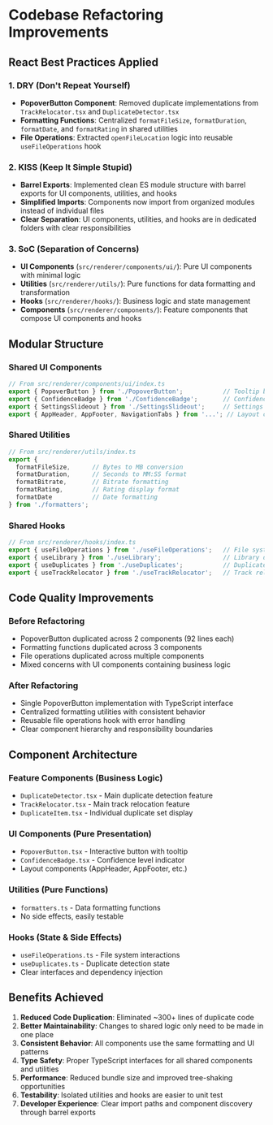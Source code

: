 # Codebase Refactoring Improvements

## React Best Practices Applied

### 1. DRY (Don't Repeat Yourself)
- **PopoverButton Component**: Removed duplicate implementations from `TrackRelocator.tsx` and `DuplicateDetector.tsx`
- **Formatting Functions**: Centralized `formatFileSize`, `formatDuration`, `formatDate`, and `formatRating` in shared utilities
- **File Operations**: Extracted `openFileLocation` logic into reusable `useFileOperations` hook

### 2. KISS (Keep It Simple Stupid)
- **Barrel Exports**: Implemented clean ES module structure with barrel exports for UI components, utilities, and hooks
- **Simplified Imports**: Components now import from organized modules instead of individual files
- **Clear Separation**: UI components, utilities, and hooks are in dedicated folders with clear responsibilities

### 3. SoC (Separation of Concerns)
- **UI Components** (`src/renderer/components/ui/`): Pure UI components with minimal logic
- **Utilities** (`src/renderer/utils/`): Pure functions for data formatting and transformation
- **Hooks** (`src/renderer/hooks/`): Business logic and state management
- **Components** (`src/renderer/components/`): Feature components that compose UI components and hooks

## Modular Structure

### Shared UI Components
```typescript
// From src/renderer/components/ui/index.ts
export { PopoverButton } from './PopoverButton';           // Tooltip button with variants
export { ConfidenceBadge } from './ConfidenceBadge';       // Confidence level indicator
export { SettingsSlideout } from './SettingsSlideout';     // Settings panel container
export { AppHeader, AppFooter, NavigationTabs } from '...'; // Layout components
```

### Shared Utilities
```typescript
// From src/renderer/utils/index.ts
export {
  formatFileSize,      // Bytes to MB conversion
  formatDuration,      // Seconds to MM:SS format
  formatBitrate,       // Bitrate formatting
  formatRating,        // Rating display format
  formatDate           // Date formatting
} from './formatters';
```

### Shared Hooks
```typescript
// From src/renderer/hooks/index.ts
export { useFileOperations } from './useFileOperations';   // File system operations
export { useLibrary } from './useLibrary';                 // Library data management
export { useDuplicates } from './useDuplicates';           // Duplicate detection logic
export { useTrackRelocator } from './useTrackRelocator';   // Track relocation logic
```

## Code Quality Improvements

### Before Refactoring
- PopoverButton duplicated across 2 components (92 lines each)
- Formatting functions duplicated across 3 components
- File operations duplicated across multiple components
- Mixed concerns with UI components containing business logic

### After Refactoring  
- Single PopoverButton implementation with TypeScript interface
- Centralized formatting utilities with consistent behavior
- Reusable file operations hook with error handling
- Clear component hierarchy and responsibility boundaries

## Component Architecture

### Feature Components (Business Logic)
- `DuplicateDetector.tsx` - Main duplicate detection feature
- `TrackRelocator.tsx` - Main track relocation feature
- `DuplicateItem.tsx` - Individual duplicate set display

### UI Components (Pure Presentation)
- `PopoverButton.tsx` - Interactive button with tooltip
- `ConfidenceBadge.tsx` - Confidence level indicator
- Layout components (AppHeader, AppFooter, etc.)

### Utilities (Pure Functions)
- `formatters.ts` - Data formatting functions
- No side effects, easily testable

### Hooks (State & Side Effects)
- `useFileOperations.ts` - File system interactions
- `useDuplicates.ts` - Duplicate detection state
- Clear interfaces and dependency injection

## Benefits Achieved

1. **Reduced Code Duplication**: Eliminated ~300+ lines of duplicate code
2. **Better Maintainability**: Changes to shared logic only need to be made in one place
3. **Consistent Behavior**: All components use the same formatting and UI patterns
4. **Type Safety**: Proper TypeScript interfaces for all shared components and utilities
5. **Performance**: Reduced bundle size and improved tree-shaking opportunities
6. **Testability**: Isolated utilities and hooks are easier to unit test
7. **Developer Experience**: Clear import paths and component discovery through barrel exports